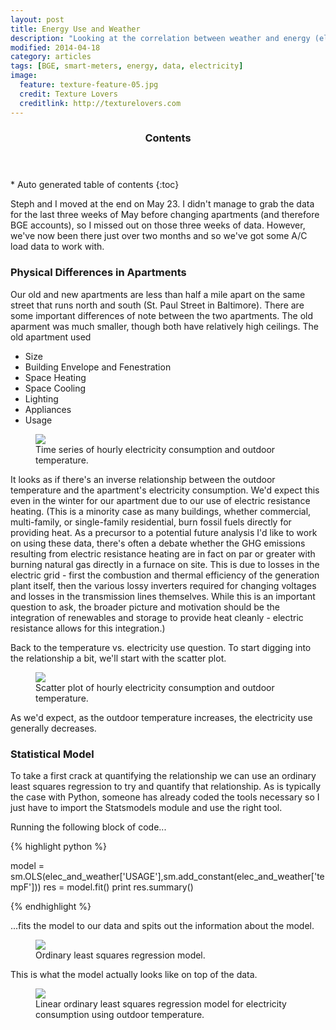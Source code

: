 ```yaml
---
layout: post
title: Energy Use and Weather
description: "Looking at the correlation between weather and energy (electricity) consumption."
modified: 2014-04-18
category: articles
tags: [BGE, smart-meters, energy, data, electricity]
image:
  feature: texture-feature-05.jpg
  credit: Texture Lovers
  creditlink: http://texturelovers.com
---
```


<section id="table-of-contents" class="toc">
  <header>
    <h3>Contents</h3>
  </header>
<div id="drawer" markdown="1">
*  Auto generated table of contents
{:toc}
</div>
</section><!-- /#table-of-contents -->

Steph and I moved at the end on May 23.  I didn't manage to grab the data for the last three weeks of May before changing apartments (and therefore BGE accounts), so I missed out on those three weeks of data.  However, we've now been there just over two months and so we've got some A/C load data to work with.

### Physical Differences in Apartments

Our old and new apartments are less than half a mile apart on the same street that runs north and south (St. Paul Street in Baltimore).  There are some important differences of note between the two apartments.  The old aparment was much smaller, though both have relatively high ceilings.  The old apartment used 

* Size
* Building Envelope and Fenestration
* Space Heating
* Space Cooling
* Lighting
* Appliances
* Usage 

<figure>
  <a href="{{ site.url }}/images/Elec_and_Temp_TS.png"><img src="{{ site.url }}/images/Elec_and_Temp_TS.png"></a>
  <figcaption>Time series of hourly electricity consumption and outdoor temperature.</figcaption>
</figure>

It looks as if there's an inverse relationship between the outdoor temperature and the apartment's electricity consumption.  We'd expect this even in the winter for our apartment due to our use of electric resistance heating.  (This is a minority case as many buildings, whether commercial, multi-family, or single-family residential, burn fossil fuels directly for providing heat.  As a precursor to a potential future analysis I'd like to work on using these data, there's often a debate whether the GHG emissions resulting from electric resistance heating are in fact on par or greater with burning natural gas directly in a furnace on site.  This is due to losses in the electric grid - first the combustion and thermal efficiency of the generation plant itself, then the various lossy inverters required for changing voltages and losses in the transmission lines themselves.  While this is an important question to ask, the broader picture and motivation should be the integration of renewables and storage to provide heat cleanly - electric resistance allows for this integration.)

Back to the temperature vs. electricity use question.  To start digging into the relationship a bit, we'll start with the scatter plot.

<figure>
  <a href="{{ site.url }}/images/Elec_and_Temp_Scatter.png"><img src="{{ site.url }}/images/Elec_and_Temp_Scatter.png"></a>
  <figcaption>Scatter plot of hourly electricity consumption and outdoor temperature.</figcaption>
</figure>

As we'd expect, as the outdoor temperature increases, the electricity use generally decreases.  

### Statistical Model

To take a first crack at quantifying the relationship we can use an ordinary least squares regression to try and quantify that relationship.  As is typically the case with Python, someone has already coded the tools necessary so I just have to import the Statsmodels module and use the right tool.

Running the following block of code...

{% highlight python %}

model = sm.OLS(elec_and_weather['USAGE'],sm.add_constant(elec_and_weather['tempF']))
res = model.fit()
print res.summary()

{% endhighlight %}

...fits the model to our data and spits out the information about the model.

<figure>
  <a href="{{ site.url }}/images/Elec_and_Temp_OLS_Output.png"><img src="{{ site.url }}/images/Elec_and_Temp_OLS_Output.png"></a>
  <figcaption>Ordinary least squares regression model.</figcaption>
</figure>

This is what the model actually looks like on top of the data.

<figure>
  <a href="{{ site.url }}/images/Elec_and_Temp_OLS.png"><img src="{{ site.url }}/images/Elec_and_Temp_OLS.png"></a>
  <figcaption>Linear ordinary least squares regression model for electricity consumption using outdoor temperature.</figcaption>
</figure>


